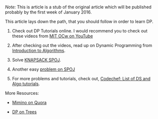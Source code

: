 ---
---
*Note:* This is article is a stub of the original article which will be published probably by the first week of January 2016.

This article lays down the path, that you should follow in order to learn DP.

1. Check out DP Tutorials online. I would recommend you to check out these videos from [MIT OCw on YouTube](https://www.youtube.com/watch?v=OQ5jsbhAv_M&list=PLfMspJ0TLR5HRFu2kLh3U4mvStMO8QURm)

2. After checking out the videos, read up on Dynamic Programming from [Introduction to Algorithms](http://www.flipkart.com/introduction-algorithms-english-3rd/p/itmdwxyrafdburzg?pid=9788120340077&ref=L%3A7421940843089576388&srno=p_3&query=cormen&otracker=from-search). 

3. Solve [KNAPSACK SPOJ](http://www.spoj.com/problems/KNAPSACK/).

4. Another easy [problem on SPOJ](http://www.spoj.com/problems/MISERMAN/)

5. For more problems and tutorials, check out, [Codechef: List of DS and Algo tutorials](https://discuss.codechef.com/questions/48877/data-structures-and-algorithms).

More Resources:

* [Mimino on Quora](https://www.quora.com/profile/Michal-Danil%C3%A1k)

* [DP on Trees](https://threads-iiith.quora.com/Dynamic-Programming-on-Trees-Tutorial)
